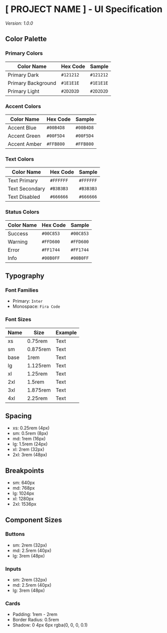 # [ PROJECT NAME ] - UI Specification
*Version: 1.0.0*

## Color Palette

### Primary Colors
| Color Name | Hex Code | Sample |
|------------|----------|---------|
| Primary Dark | `#121212` | `#121212` |
| Primary Background | `#1E1E1E` | `#1E1E1E` |
| Primary Light | `#2D2D2D` | `#2D2D2D` |

### Accent Colors
| Color Name | Hex Code | Sample |
|------------|----------|---------|
| Accent Blue | `#00B4D8` | `#00B4D8` |
| Accent Green | `#00F5D4` | `#00F5D4` |
| Accent Amber | `#FFB800` | `#FFB800` |

### Text Colors
| Color Name | Hex Code | Sample |
|------------|----------|---------|
| Text Primary | `#FFFFFF` | `#FFFFFF` |
| Text Secondary | `#B3B3B3` | `#B3B3B3` |
| Text Disabled | `#666666` | `#666666` |

### Status Colors
| Color Name | Hex Code | Sample |
|------------|----------|---------|
| Success | `#00C853` | `#00C853` |
| Warning | `#FFD600` | `#FFD600` |
| Error | `#FF1744` | `#FF1744` |
| Info | `#00B0FF` | `#00B0FF` |

## Typography

### Font Families
- Primary: `Inter`
- Monospace: `Fira Code`

### Font Sizes
| Name | Size | Example |
|------|------|---------|
| xs | 0.75rem | Text |
| sm | 0.875rem | Text |
| base | 1rem | Text |
| lg | 1.125rem | Text |
| xl | 1.25rem | Text |
| 2xl | 1.5rem | Text |
| 3xl | 1.875rem | Text |
| 4xl | 2.25rem | Text |

## Spacing
- xs: 0.25rem (4px)
- sm: 0.5rem (8px)
- md: 1rem (16px)
- lg: 1.5rem (24px)
- xl: 2rem (32px)
- 2xl: 3rem (48px)

## Breakpoints
- sm: 640px
- md: 768px
- lg: 1024px
- xl: 1280px
- 2xl: 1536px

## Component Sizes

### Buttons
- sm: 2rem (32px)
- md: 2.5rem (40px)
- lg: 3rem (48px)

### Inputs
- sm: 2rem (32px)
- md: 2.5rem (40px)
- lg: 3rem (48px)

### Cards
- Padding: 1rem - 2rem
- Border Radius: 0.5rem
- Shadow: 0 4px 6px rgba(0, 0, 0, 0.1)
